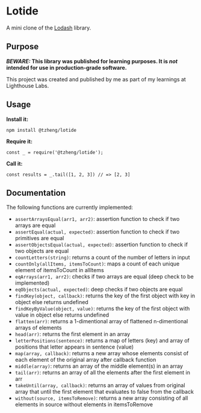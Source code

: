 # Lotide

A mini clone of the [Lodash](https://lodash.com) library.

## Purpose

**_BEWARE:_ This library was published for learning purposes. It is _not_ intended for use in production-grade software.**

This project was created and published by me as part of my learnings at Lighthouse Labs. 

## Usage

**Install it:**

`npm install @tzheng/lotide`

**Require it:**

`const _ = require('@tzheng/lotide');`

**Call it:**

`const results = _.tail([1, 2, 3]) // => [2, 3]`

## Documentation

The following functions are currently implemented:

* `assertArraysEqual(arr1, arr2)`: assertion function to check if two arrays are equal
* `assertEqual(actual, expected)`: assertion function to check if two primitives are equal
* `assertObjectsEqual(actual, expected)`: assertion function to check if two objects are equal
* `countLetters(string)`: returns a count of the number of letters in input
* `countOnly(allItems, itemsToCount)`: maps a count of each unique element of itemsToCount in allItems
* `eqArrays(arr1, arr2)`: checks if two arrays are equal (deep check to be implemented)
* `eqObjects(actual, expected)`: deep checks if two objects are equal
* `findKey(object, callback)`: returns the key of the first object with key in object else returns undefined
* `findKeyByValue(object, value)`: returns the key of the first object with value in object else returns undefined
* `flatten(arr)`: returns a 1-dimentional array of flattened n-dimentional arrays of elements 
* `head(arr)`: returns the first element in an array
* `letterPositions(sentence)`: returns a map of letters (key) and array of positions that letter appears in sentence (value)
* `map(array, callback)`: returns a new array whose elements consist of each element of the original array after callback function
* `middle(array)`: returns an array of the middle element(s) in an array
* `tail(arr)`: returns an array of all the elements after the first element in arr
* `takeUntil(array, callback)`: returns an array of values from original array that until the first element that evaluates to false from the callback
* `without(source, itemsToRemove)`: returns a new array consisting of all elements in source without elements in itemsToRemove
